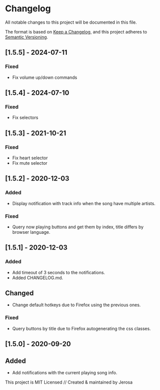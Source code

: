 # Changelog
All notable changes to this project will be documented in this file.

The format is based on [Keep a Changelog](https://keepachangelog.com/en/1.0.0/),
and this project adheres to [Semantic Versioning](https://semver.org/spec/v2.0.0.html).

## [1.5.5] - 2024-07-11
### Fixed
- Fix volume up/down commands

## [1.5.4] - 2024-07-10
### Fixed
- Fix selectors

## [1.5.3] - 2021-10-21
### Fixed
- Fix heart selector
- Fix mute selector

## [1.5.2] - 2020-12-03
### Added
- Display notification with track info when the song have multiple artists.

### Fixed
- Query now playing buttons and get them by index, title differs by browser language.

## [1.5.1] - 2020-12-03
### Added
- Add timeout of 3 seconds to the notifications.
- Added CHANGELOG.md.

## Changed
- Change default hotkeys due to Firefox using the previous ones.

### Fixed
- Query buttons by title due to Firefox autogenerating the css classes.

## [1.5.0] - 2020-09-20
## Added
- Add notifications with the current playing song info.

This project is MIT Licensed // Created & maintained by Jerosa
